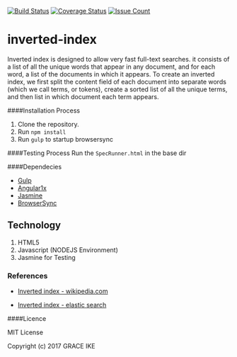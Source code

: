 [![Build Status](https://travis-ci.org/andela-gike/Checkpoint-1.svg?branch=master)](https://travis-ci.org/andela-gike/Checkpoint-1)
[![Coverage Status](https://coveralls.io/repos/github/andela-gike/Checkpoint-1/badge.svg?branch=master)](https://coveralls.io/github/andela-gike/Checkpoint-1?branch=master)
[![Issue Count](https://codeclimate.com/github/andela-gike/Checkpoint-1/badges/issue_count.svg)](https://codeclimate.com/github/andela-gike/Checkpoint-1)
# inverted-index

Inverted index is designed to allow very fast full-text searches. it consists of a list of all the unique words that appear in any document, and for each word, a list of the documents in which it appears.
To create an inverted index, we first split the content field of each document into separate words (which we call terms, or tokens), create a sorted list of all the unique terms, and then list in which document each term appears.

####Installation Process

1. Clone the repository.
2. Run `npm install`
3. Run `gulp` to startup browsersync

####Testing Process
Run the `SpecRunner.html` in the base dir

####Dependecies
* [Gulp](http://gulpjs.com/)
* [Angular1x](https://angularjs.org/)
* [Jasmine](http://jasmine.github.io/2.4/introduction.html)
* [BrowserSync](https://www.browsersync.io/)

## Technology
  1. HTML5
  2. Javascript (NODEJS Environment)
  3. Jasmine for Testing

### References
* [Inverted index - wikipedia.com](https://en.wikipedia.org/wiki/Inverted_index)

* [Inverted index - elastic search](https://www.elastic.co/guide/en/elasticsearch/guide/current/inverted-index.html)

####Licence

MIT License

Copyright (c) 2017 GRACE IKE

